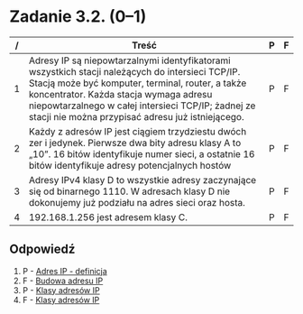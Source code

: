 # Zadanie 3.2. (0–1)
/ | Treść | P | F
--- | --- | --- | ---
1 | Adresy IP są niepowtarzalnymi identyfikatorami wszystkich stacji należących do intersieci TCP/IP. Stacją może być komputer, terminal, router, a także koncentrator. Każda stacja wymaga adresu niepowtarzalnego w całej intersieci TCP/IP; żadnej ze stacji nie można przypisać adresu już istniejącego. | P | F
2 | Każdy z adresów IP jest ciągiem trzydziestu dwóch zer i jedynek. Pierwsze dwa bity adresu klasy A to „10”. 16 bitów identyfikuje numer sieci, a ostatnie 16 bitów identyfikuje adresy potencjalnych hostów | P | F
3 | Adresy IPv4 klasy D to wszystkie adresy zaczynające się od binarnego 1110. W adresach klasy D nie dokonujemy już podziału na adres sieci oraz hosta. | P | F
4 | 192.168.1.256 jest adresem klasy C. | P | F
## Odpowiedź
1. P - [Adres IP - definicja](https://pl.wikipedia.org/wiki/Adres_IP)
2. F - [Budowa adresu IP](https://www.dipol.com.pl/co_to_jest_adres_ip_maska_sieciowa_brama_bib538.htm)
3. P - [Klasy adresów IP](https://www.lomilowka.pl/upload/file/PiMLSK/klasyadres%c3%b3wIP.pdf)
4. F - [Klasy adresów IP](https://www.lomilowka.pl/upload/file/PiMLSK/klasyadres%c3%b3wIP.pdf)